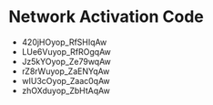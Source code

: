 # Network Activation Code
* 420jHOyop_RfSHIqAw
* LUe6Vuyop_RfROgqAw
* Jz5kYOyop_Ze79wqAw
* rZ8rWuyop_ZaENYqAw
* wIU3cOyop_Zaac0qAw
* zhOXduyop_ZbHtAqAw